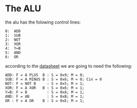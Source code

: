 # The ALU

the alu has the folowing control lines:
```
0:  ADD
1:  SUB
2:  NOT
3:  XOR
4:  Y=B
5:  AND
6:  OR
```
according to the [datasheet](/Datasheets/74181.pdf) we are going to need the following:
```
ADD: F = A PLUS  B : S = 0x9; M = 0; 
SUB: F = A MINUS B : S = 0x6; M = 0; Cin = 0
NOT: F = NOT B     : S = 0x5; M = 1;
XOR: F = A XOR   B : S = 0x6; M = 1;
Y=B: F = B         : S = 0xA; M = 1;
AND: F = AB        : S = 0xB; M = 1;
OR : F = A OR    B : S = 0xE; M = 1;
```